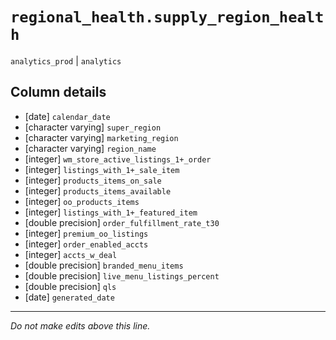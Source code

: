 # `regional_health.supply_region_health`
`analytics_prod` | `analytics`

## Column details
* [date]      `calendar_date`
* [character varying] `super_region`
* [character varying] `marketing_region`
* [character varying] `region_name`
* [integer]   `wm_store_active_listings_1+_order`
* [integer]   `listings_with_1+_sale_item`
* [integer]   `products_items_on_sale`
* [integer]   `products_items_available`
* [integer]   `oo_products_items`
* [integer]   `listings_with_1+_featured_item`
* [double precision] `order_fulfillment_rate_t30`
* [integer]   `premium_oo_listings`
* [integer]   `order_enabled_accts`
* [integer]   `accts_w_deal`
* [double precision] `branded_menu_items`
* [double precision] `live_menu_listings_percent`
* [double precision] `qls`
* [date]      `generated_date`

-------------------------------------------------------------------------------
*Do not make edits above this line.*
